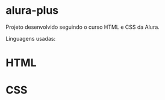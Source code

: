 # alura-plus
Projeto desenvolvido seguindo o curso HTML e CSS da Alura. 

Linguagens usadas:
# HTML
# CSS 
